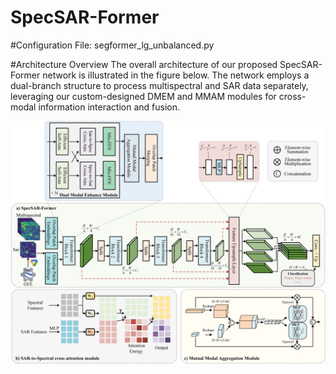 # SpecSAR-Former


#Configuration File: segformer_lg_unbalanced.py

#Architecture Overview
The overall architecture of our proposed SpecSAR-Former network is illustrated in the figure below. The network employs a dual-branch structure to process multispectral and SAR data separately, leveraging our custom-designed DMEM and MMAM modules for cross-modal information interaction and fusion.

![SpecSAR-Former Network Architecture](Network.png)

